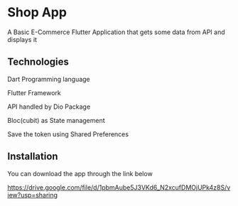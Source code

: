 # Shop App

A Basic E-Commerce Flutter Application that gets some data from API and displays it

## Technologies

Dart Programming language

Flutter Framework

API handled by Dio Package

Bloc(cubit) as State management

Save the token using Shared Preferences

## Installation

You can download the app through the link below

https://drive.google.com/file/d/1pbmAube5J3VKd6_N2xcufDMOjUPk4z8S/view?usp=sharing



